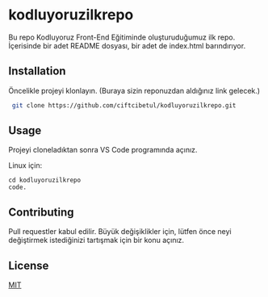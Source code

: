 # kodluyoruzilkrepo

Bu repo Kodluyoruz Front-End Eğitiminde oluşturuduğumuz ilk repo. İçerisinde bir adet README dosyası, bir adet de index.html barındırıyor.


## Installation

Öncelikle projeyi klonlayın. (Buraya sizin reponuzdan aldığınız link gelecek.)

```bash
 git clone https://github.com/ciftcibetul/kodluyoruzilkrepo.git
```

## Usage 

Projeyi cloneladıktan sonra VS Code programında açınız.


Linux için:  

```linux
cd kodluyoruzilkrepo
code.
```


## Contributing
Pull requestler kabul edilir. Büyük değişiklikler için, lütfen önce neyi değiştirmek istediğinizi tartışmak için bir konu açınız.


## License
[MIT](https://choosealicense.com/licenses/mit/)

